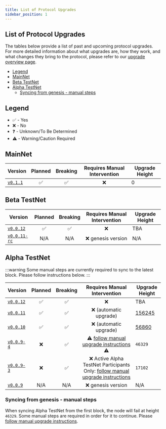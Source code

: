 ```yaml
---
title: List of Protocol Upgrades
sidebar_position: 1
---
```


## List of Protocol Upgrades <!-- omit in toc -->

The tables below provide a list of past and upcoming protocol upgrades. For more detailed information about what upgrades are, how they work, and what changes they bring to the protocol, please refer to our [upgrade overview page](1_protocol_upgrades.md).

- [Legend](#legend)
- [MainNet](#mainnet)
- [Beta TestNet](#beta-testnet)
- [Alpha TestNet](#alpha-testnet)
  - [Syncing from genesis - manual steps](#syncing-from-genesis---manual-steps)

## Legend

- ✅ - Yes
- ❌ - No
- ❓ - Unknown/To Be Determined
- ⚠️ - Warning/Caution Required

## MainNet

| Version                                                                  | Planned | Breaking | Requires Manual Intervention | Upgrade Height |
| ------------------------------------------------------------------------ | :-----: | :------: | :--------------------------: | -------------- |
| [`v0.1.1`](https://github.com/pokt-network/poktroll/releases/tag/v0.1.1) |   ✅    |    ✅    |              ❌              | 0              |

## Beta TestNet

| Version                                                                          | Planned | Breaking | Requires Manual Intervention | Upgrade Height |
| -------------------------------------------------------------------------------- | :-----: | :------: | :--------------------------: | -------------- |
| [`v0.0.12`](https://github.com/pokt-network/poktroll/releases/tag/v0.0.12)       |   ✅    |    ✅    |              ❌              | TBA            |
| [`v0.0.11-rc`](https://github.com/pokt-network/poktroll/releases/tag/v0.0.11-rc) |   N/A   |   N/A    |      ❌ genesis version      | N/A            |

## Alpha TestNet

:::warning
Some manual steps are currently required to sync to the latest block. Please follow instructions below.
:::

<!-- DEVELOPER: if important information about the release is changing (e.g. upgrade height is changed) - make sure to update the information in GitHub release as well. -->

| Version                                                                      | Planned | Breaking |                                                          Requires Manual Intervention                                                           | Upgrade Height                                                                                                                  |
| ---------------------------------------------------------------------------- | :-----: | :------: | :---------------------------------------------------------------------------------------------------------------------------------------------: | ------------------------------------------------------------------------------------------------------------------------------- |
| [`v0.0.12`](https://github.com/pokt-network/poktroll/releases/tag/v0.0.12)   |   ✅    |    ✅    |                                                                       ❌                                                                        | TBA                                                                                                                             |
| [`v0.0.11`](https://github.com/pokt-network/poktroll/releases/tag/v0.0.11)   |   ✅    |    ✅    |                                                             ❌ (automatic upgrade)                                                              | [156245](https://shannon.alpha.testnet.pokt.network/pocket/tx/EE72B1D0744872CFFF4AC34DA9573B0BC2E32FFF998A8F25BF817FBE44F53543) |
| [`v0.0.10`](https://github.com/pokt-network/poktroll/releases/tag/v0.0.10)   |   ✅    |    ✅    |                                                             ❌ (automatic upgrade)                                                              | [56860](https://shannon.alpha.testnet.pokt.network/pocket/tx/4E201E5C397AB881F417266154C907D38404BE00BE9A443DE28E44A2B09C5CFB)  |
| [`v0.0.9-4`](https://github.com/pokt-network/poktroll/releases/tag/v0.0.9-4) |   ❌    |    ✅    |                   ⚠️ [follow manual upgrade instructions](https://github.com/pokt-network/poktroll/releases/tag/v0.0.9-4) ⚠️                    | `46329`                                                                                                                         |
| [`v0.0.9-3`](https://github.com/pokt-network/poktroll/releases/tag/v0.0.9-3) |   ❌    |    ✅    | ❌ Active Alpha TestNet Participants Only: [follow manual upgrade instructions](https://github.com/pokt-network/poktroll/releases/tag/v0.0.9-3) | `17102`                                                                                                                         |
| [`v0.0.9`](https://github.com/pokt-network/poktroll/releases/tag/v0.0.9)     |   N/A   |   N/A    |                                                               ❌ genesis version                                                                | N/A                                                                                                                             |

### Syncing from genesis - manual steps

<!-- TODO(@okdas): when the next cosmovisor version released with `https://github.com/cosmos/cosmos-sdk/pull/21790` included - provide automated solution (csv file + pre-downloaded binaries) that will add hot-fixes automatically, allowing to sync from block #1 without any intervention -->

When syncing Alpha TestNet from the first block, the node will fail at height `46329`. Some manual steps are required in order for it to continue. Please [follow manual upgrade instructions](https://github.com/pokt-network/poktroll/releases/tag/v0.0.9-4).
